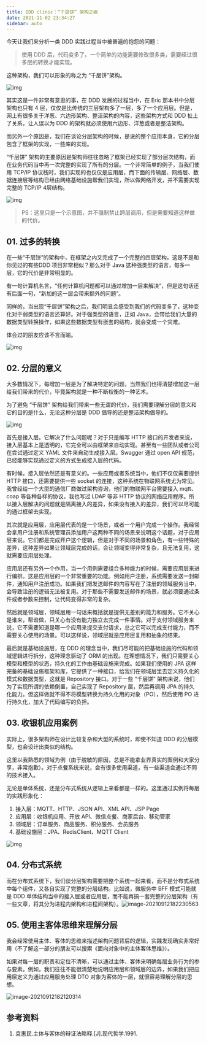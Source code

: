 ```yaml
---
title: DDD clinic：“千层饼” 架构之痛
date: 2021-11-02 23:34:27
sidebar: auto
---
```


今天让我们来分析一类 DDD 实践过程当中被普遍的抱怨的问题：

>  使用 DDD 后，代码变多了。一个简单的功能需要修改很多类，需要经过很多层的转换才能实现。

这种架构，我们可以形象的称之为 “千层饼”架构。

﻿![img](./ddd-clinic-layer-architecture/29ac98ac-e39d-4fbf-86fc-ff6ed8de6d58.jpg)﻿



其实这是一件非常有意思的事，在 DDD 发展的过程当中，在 Eric 那本书中分层架构也只有 4 层，仅仅是比传统的三层架构多了一层，多了一个应用层。但是，网上有很多关于洋葱、六边形架构、整洁架构的内容，这些架构方式和 DDD 扯上了关系，让人误以为 DDD 的架构就必须使用六边形、洋葱或者是整洁架构。

而另外一个原因是，我们在谈论分层架构的时候，是说的整个应用本身，它的分层包含了框架的实现，一些库的实现。

“千层饼” 架构的主要原因是架构师往往忽略了框架已经实现了部分层次结构，而在业务代码当中再一次完整的实现了所有的分层。一个非常简单的例子，当我们使用 TCP/IP 协议栈时，我们实现的也仅仅是应用层，而下面的传输层、网络层、数据连接层等结构已经由网络基础设施帮我们实现，所以做网络开发，并不需要实现完整的 TCP/IP 4层结构。



﻿![img](./ddd-clinic-layer-architecture/3773e972-0988-4b2b-87d0-fedb698736cd.png)﻿

>  PS：这里只是一个示意图，并不强制禁止跨层调用，但是需要知道这样做的代价。



## 01. 过多的转换

在一些“千层饼”的架构中，在框架之内又完成了一个完整的四层架构。这是不是和你见过的有些DDD 项目非常相似？那么对于 Java 这种强类型的语言，每多一层，它的代价是非常明显的。

有一句计算机名言，“任何计算机问题都可以通过增加一层来解决”，但是这句话还有后面一句，“新加的这一层会带来额外的问题”。

同样的，当出现“千层饼”架构之后，我们明显会感受到我们的代码变多了，这种变化对于弱类型的语言还算好。对于强类型的语言，正如 Java，会带给我们大量的数据类型转换操作，如果这些数据类型有嵌套的结构，就会变成一个灾难。

体会过的朋友应该不言而喻。

﻿![img](./ddd-clinic-layer-architecture/f10c3bfd-1a50-47cb-b70c-543cc418f210.png)﻿





## 02. 分层的意义

大多数情况下，每增加一层是为了解决特定的问题，当然我们也得清楚增加这一层给我们带来的代价，毕竟架构就是一种不断权衡的一种艺术。

为了避免 “千层饼” 架构给我们带来一些无谓的代价，我们需要理解分层的意义和它的目的是什么，无论这种分层是 DDD 倡导的还是整洁架构倡导的。

﻿![img](./ddd-clinic-layer-architecture/b8ae3233-a60c-4385-b89f-c628ba15e0ca.png)﻿

首先是接入层。它解决了什么问题呢？对于只是编写 HTTP 接口的开发者来说，接入层基本上是透明的，它完全可以由框架来自动实现。甚至有一些团队或者公司在尝试通过定义 YAML 文件来自动生成接入层。Swagger 通过 open API 规范，已经能够实现通过定义的方式生成接入层的代码。

有时候，接入层依然还是有意义的。一些应用或者系统当中，他们不仅仅需要提供 HTTP 接口，还需要提供一些 socket 的连接，这种系统在物联网系统尤为常见。我曾经给一个大型的通信厂商做过架构咨询，他们的物联网平台需要接入 mqtt、coap 等各种各样的协议，我也写过 LDAP 等非 HTTP 协议的网络应用程序。所以接入层解决的问题就是隔离接入的差异，如果没有接入的差异，我们可以尽可能的通过框架去实现。

其次就是应用层，应用层代表的是一个场景，或者一个用户完成一个操作。我经常会拿用户注册和系统管理员添加用户这两种不同的场景来说明这个话题，对于应用层来说。它们都是完成开户这个逻辑，但是对于不同的场景和角色，有一些特殊的差异，这种差异如果让领域层完成的话，会让领域变得非常复杂，且无法复用，这就需要应用层处理。

应用层还有另外一个作用，当一个用例需要组合多种能力的时候，需要应用层来进行编排。这是应用层的一个非常重要的功能。例如用户注册，系统需要发送一封邮件，通知用户注册成功。如果我们把发送邮件的内容写在了注册的领域服务当中，会导致注册的逻辑无法被复用。对于那些不需要发送邮件的场景，就必须要通过条件或者参数来控制，让代码变得非常的复杂。

然后就是领域层，领域层用一句话来概括就是提供无差别的能力和服务。它不关心是谁来，帮谁做，只关心有没有能力独立去完成一件事情。对于支付领域服务来说，它不需要知道是哪一个应用来提交支付请求，总之它可以完成支付能力，而不需要关心使用的场景。可以这样说，领域层就是应用层复用和抽象的结果。

最后就是基础设施层，在 DDD 的理念当中，我们尽可能的把基础设施的代码和领域逻辑进行拆分，这种理念驱动了 ORM 的出现。在理想情况下，我们只需要关心模型和模型的状态，持久化的工作由基础设施来完成。如果我们使用的 JPA 这样完备的基础设施框架和库，它提供了一种接口，给我们在领域层里去定义持久化的模式和数据类型，这就是 Repository 接口。对于一些 “千层饼” 架构来说，他们为了实现所谓的依赖倒置，自己实现了 Repository 层，然后再调用 JPA 的持久化能力。但这样做就不得不将模型转换为持久化用的对象（PO），然后使用 PO 进行持久化，加大了代码编写的负担。



## 03. 收银机应用案例

实际上，很多架构师在设计比较复杂和大型的系统时，即使不知道 DDD 的分层模型，也会设计出类似的结构。

这里以我熟悉的领域为例（由于脱敏的原因，总是不能拿业界真实的案例和大家分享，非常抱歉）。对于点餐系统来说，会有很多使用渠道，有一些渠道会通过不同的技术接入。

无论是单体系统，还是分布式系统从逻辑上来看都是一样的。这里通过实例将每层的实践形象化：

1. 接入层：MQTT、HTTP、JSON API、XML API、JSP Page
2. 应用层：收银机应用、开放 API、微信点餐、商家后台、移动管家
3. 领域层：订单服务、商品服务、积分服务、会员服务
4. 基础设施层：JPA、RedisClient、MQTT Client 



﻿![img](./ddd-clinic-layer-architecture/3ccc36c3-2fa1-4e93-8ac8-fa3fac752b60.png)﻿



## 04. 分布式系统

而在分布式系统下，我们谈分层架构需要把整个系统一起来看，而不是分布式系统中每个组件，又各自实现了完整的分层结构。比如说，微服务中 BFF 模式可能就是 DDD 单体结构当中的接入层或者应用层，而不能再搞一套完整的分层架构（有一些文章，将其分为进程内架构和进程间架构）。![image-20210912182230563](./ddd-clinic-layer-architecture/image-20210912182230563.png)



## 05. 使用主客体思维来理解分层

我会经常使用主体、客体的思维来描述架构问题背后的逻辑，实践发现确实非常好用（不了解这一部分的朋友可以搜索《面向对象中的主体客体思维》）。

如果对每一层的职责和定位不清晰，可以通过主体、客体来明确每层业务行为的参与要素。例如，我们往往不能很清楚地说明应用层和领域层的边界，如果我们把应用层定义为通过应用服务处理 DTO 对象为客体的一层，就很容易理解分层的思想。

![image-20210912182120314](./ddd-clinic-layer-architecture/image-20210912182120314.png)

## 参考资料

1. 袁惠民.主体与客体的辩证法略释.[J].现代哲学.1991.

